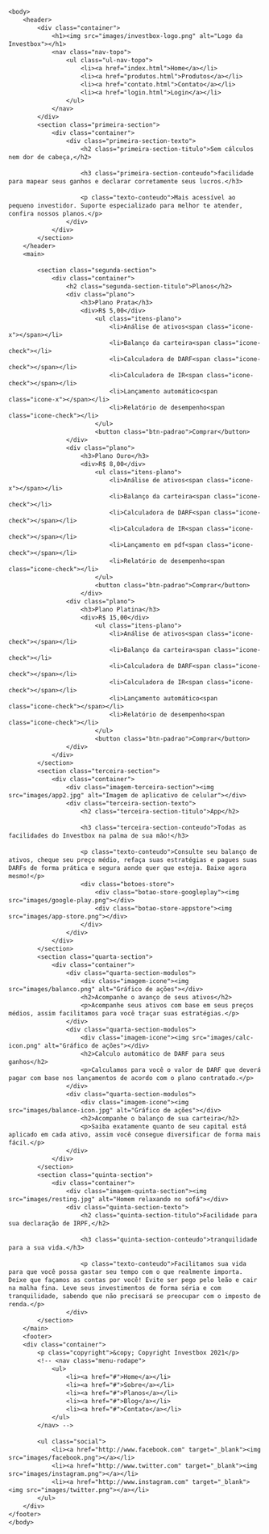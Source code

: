<!DOCTYPE html>
<html lang="pt-br">
	<head>
		<meta charset="UTF-8">
		<meta name="viewport" content="width=device-width initial-scale=1.0">
		<title>Home | Investbox</title>
		<link rel="stylesheet"	href="reset.css">
		<link rel="stylesheet"	href="style.css">
		<link rel="stylesheet"	href="home.css">
		<link rel="preconnect" href="https://fonts.gstatic.com">
		<link href="https://fonts.googleapis.com/css2?family=Poppins&display=swap" rel="stylesheet">
	</head>

	<body>
		<header>
			<div class="container">
				<h1><img src="images/investbox-logo.png" alt="Logo da Investbox"></h1>
				<nav class="nav-topo">
					<ul class="ul-nav-topo">
						<li><a href="index.html">Home</a></li>
						<li><a href="produtos.html">Produtos</a></li>
						<li><a href="contato.html">Contato</a></li>
						<li><a href="login.html">Login</a></li>
					</ul>
				</nav>
			</div>
			<section class="primeira-section">
				<div class="container">
					<div class="primeira-section-texto">
						<h2 class="primeira-section-titulo">Sem cálculos nem dor de cabeça,</h2>
						
						<h3 class="primeira-section-conteudo">facilidade para mapear seus ganhos e declarar corretamente seus lucros.</h3>

						<p class="texto-conteudo">Mais acessível ao pequeno investidor. Suporte especializado para melhor te atender, confira nossos planos.</p>
					</div>
				</div>
			</section>
		</header>
		<main>

			<section class="segunda-section">
				<div class="container">
					<h2 class="segunda-section-titulo">Planos</h2>
					<div class="plano">
						<h3>Plano Prata</h3>
						<div>R$ 5,00</div>
							<ul class="itens-plano">
								<li>Análise de ativos<span class="icone-x"></span></li>
								<li>Balanço da carteira<span class="icone-check"></li>
								<li>Calculadora de DARF<span class="icone-check"></span></li>
								<li>Calculadora de IR<span class="icone-check"></span></li>
								<li>Lançamento automático<span class="icone-x"></span></li>
								<li>Relatório de desempenho<span class="icone-check"></li>
							</ul>
							<button class="btn-padrao">Comprar</button>
					</div>
					<div class="plano">
						<h3>Plano Ouro</h3>
						<div>R$ 8,00</div>
							<ul class="itens-plano">
								<li>Análise de ativos<span class="icone-x"></span></li>
								<li>Balanço da carteira<span class="icone-check"></li>
								<li>Calculadora de DARF<span class="icone-check"></span></li>
								<li>Calculadora de IR<span class="icone-check"></span></li>
								<li>Lançamento em pdf<span class="icone-check"></span></li>
								<li>Relatório de desempenho<span class="icone-check"></li>
							</ul>
							<button class="btn-padrao">Comprar</button>
						</div>
					<div class="plano">
						<h3>Plano Platina</h3>
						<div>R$ 15,00</div>
							<ul class="itens-plano">
								<li>Análise de ativos<span class="icone-check"></span></li>
								<li>Balanço da carteira<span class="icone-check"></li>
								<li>Calculadora de DARF<span class="icone-check"></span></li>
								<li>Calculadora de IR<span class="icone-check"></span></li>
								<li>Lançamento automático<span class="icone-check"></span></li>
								<li>Relatório de desempenho<span class="icone-check"></li>
							</ul>
							<button class="btn-padrao">Comprar</button>
					</div>
				</div>
			</section>
			<section class="terceira-section">
				<div class="container">
					<div class="imagem-terceira-section"><img src="images/app2.jpg" alt="Imagem de aplicativo de celular"></div>
					<div class="terceira-section-texto">
						<h2 class="terceira-section-titulo">App</h2>
						
						<h3 class="terceira-section-conteudo">Todas as facilidades do Investbox na palma de sua mão!</h3>

						<p class="texto-conteudo">Consulte seu balanço de ativos, cheque seu preço médio, refaça suas estratégias e pagues suas DARFs de forma prática e segura aonde quer que esteja. Baixe agora mesmo!</p>
						<div class="botoes-store">
							<div class="botao-store-googleplay"><img src="images/google-play.png"></div>
							<div class="botao-store-appstore"><img src="images/app-store.png"></div>
						</div>
					</div>
				</div>
			</section>
			<section class="quarta-section">
				<div class="container">
					<div class="quarta-section-modulos">
						<div class="imagem-icone"><img src="images/balanco.png" alt="Gráfico de ações"></div>
						<h2>Acompanhe o avanço de seus ativos</h2>
						<p>Acompanhe seus ativos com base em seus preços médios, assim facilitamos para você traçar suas estratégias.</p>
					</div>
					<div class="quarta-section-modulos">
						<div class="imagem-icone"><img src="images/calc-icon.png" alt="Gráfico de ações"></div>
						<h2>Calculo automático de DARF para seus ganhos</h2>
						<p>Calculamos para você o valor de DARF que deverá pagar com base nos lançamentos de acordo com o plano contratado.</p>
					</div>
					<div class="quarta-section-modulos">
						<div class="imagem-icone"><img src="images/balance-icon.jpg" alt="Gráfico de ações"></div>
						<h2>Acompanhe o balanço de sua carteira</h2>
						<p>Saiba exatamente quanto de seu capital está aplicado em cada ativo, assim você consegue diversificar de forma mais fácil.</p>
					</div>
				</div>
			</section>
			<section class="quinta-section">
				<div class="container">
					<div class="imagem-quinta-section"><img src="images/resting.jpg" alt="Homem relaxando no sofá"></div>
					<div class="quinta-section-texto">
						<h2 class="quinta-section-titulo">Facilidade para sua declaração de IRPF,</h2>
						
						<h3 class="quinta-section-conteudo">tranquilidade para a sua vida.</h3>

						<p class="texto-conteudo">Facilitamos sua vida para que você possa gastar seu tempo com o que realmente importa. Deixe que façamos as contas por você! Evite ser pego pelo leão e cair na malha fina. Leve seus investimentos de forma séria e com tranquilidade, sabendo que não precisará se preocupar com o imposto de renda.</p>
					</div>
			</section>
		</main>
		<footer>
		<div class="container">
			<p class="copyright">&copy; Copyright Investbox 2021</p>
			<!-- <nav class="menu-rodape">
				<ul>
					<li><a href="#">Home</a></li>
					<li><a href="#">Sobre</a></li>
					<li><a href="#">Planos</a></li>
					<li><a href="#">Blog</a></li>
					<li><a href="#">Contato</a></li>
				</ul>
			</nav> -->

			<ul class="social">
				<li><a href="http://www.facebook.com" target="_blank"><img src="images/facebook.png"></a></li>
				<li><a href="http://www.twitter.com" target="_blank"><img src="images/instagram.png"></a></li>
				<li><a href="http://www.instagram.com" target="_blank"><img src="images/twitter.png"></a></li>
			</ul>
		</div>
	</footer>
	</body>
</html>

